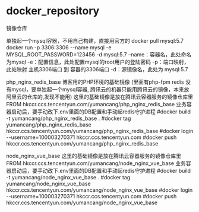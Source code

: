 # docker_repository
镜像仓库


单独起一个mysql容器，不用自己构建，直接用官方的
docker pull mysql:5.7
docker run -p 3306:3306 --name mysql -e MYSQL_ROOT_PASSWORD=123456 -d mysql:5.7
–name：容器名，此处命名为mysql
-e：配置信息，此处配置mysql的root用户的登陆密码
-p：端口映射，此处映射 主机3306端口 到 容器的3306端口
-d：源镜像名，此处为 mysql:5.7


php_nginx_redis_base 
博客用的PHP环境的基础镜像 (里面有php-fpm redis 没有mysql，要单独起一个mysql容器, 腾讯云的机器只能用腾讯云的镜像，本来放阿里云的仓库的,发现不能用)
这里的基础镜像是放在腾讯云容器服务的镜像仓库里
FROM hkccr.ccs.tencentyun.com/yumancang/php_nginx_redis_base
业务容器启动后，要手动改下.env里面的DB配置和手动起redis守护进程
#docker build -t yumancang/php_nginx_redis_base .
#docker tag yumancang/php_nginx_redis_base hkccr.ccs.tencentyun.com/yumancang/php_nginx_redis_base
#docker login --username=100003270371 hkccr.ccs.tencentyun.com
#docker push hkccr.ccs.tencentyun.com/yumancang/php_nginx_redis_base

node_nginx_vue_base
这里的基础镜像是放在腾讯云容器服务的镜像仓库里
FROM hkccr.ccs.tencentyun.com/yumancang/node_nginx_vue_base
业务容器启动后，要手动改下.env里面的DB配置和手动起redis守护进程
#docker build -t yumancang/node_nginx_vue_base .
#docker tag yumancang/node_nginx_vue_base hkccr.ccs.tencentyun.com/yumancang/node_nginx_vue_base
#docker login --username=100003270371 hkccr.ccs.tencentyun.com
#docker push hkccr.ccs.tencentyun.com/yumancang/node_nginx_vue_base
